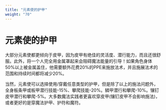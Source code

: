 ```yaml
---
title: "元素使的护甲"
weight: "70"
---
```

# 元素使的护甲

大部分元素使都更倾向于皮甲，因为皮甲有绝佳的灵活度、潜行能力，而且还很舒服。此外，将一个人完全用金属罩起来会阻碍魔法能量的引导！如果角色身体50%以上被金属盖住，他需要额外花费20%的PPE来施放法术，并且施展法术的范围和持续时间都将减少20%。

当然，元素使可以选择使用/穿戴任意类型的护甲，但是除了以上的施法问题外，全身板条甲或板甲潜行技能-15%、攀爬技能-20%。鳞甲潜行和攀爬-10%。镶钉皮甲潜行和攀爬-5%。大多数魔法实践者更喜欢穿皮甲(镶钉皮甲不会影响施法)，或者更好的是穿魔法护甲、护符和魔符。
